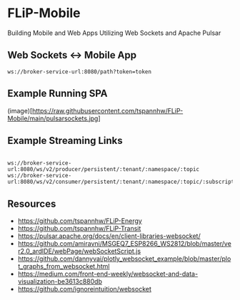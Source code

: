 # FLiP-Mobile

Building Mobile and Web Apps Utilizing Web Sockets and Apache Pulsar

## Web Sockets <-> Mobile App

```
ws://broker-service-url:8080/path?token=token
```

## Example Running SPA

(image)[https://raw.githubusercontent.com/tspannhw/FLiP-Mobile/main/pulsarsockets.jpg]

## Example Streaming Links

```

ws://broker-service-url:8080/ws/v2/producer/persistent/:tenant/:namespace/:topic
ws://broker-service-url:8080/ws/v2/consumer/persistent/:tenant/:namespace/:topic/:subscription

```


## Resources

* https://github.com/tspannhw/FLiP-Energy
* https://github.com/tspannhw/FLiP-Transit
* https://pulsar.apache.org/docs/en/client-libraries-websocket/
* https://github.com/amiravni/MSGEQ7_ESP8266_WS2812/blob/master/ver2.0_ardIDE/webPage/webSocketScript.js
* https://github.com/dannyvai/plotly_websocket_example/blob/master/plot_graphs_from_websocket.html
* https://medium.com/front-end-weekly/websocket-and-data-visualization-be3613c880db
* https://github.com/ignoreintuition/websocket
